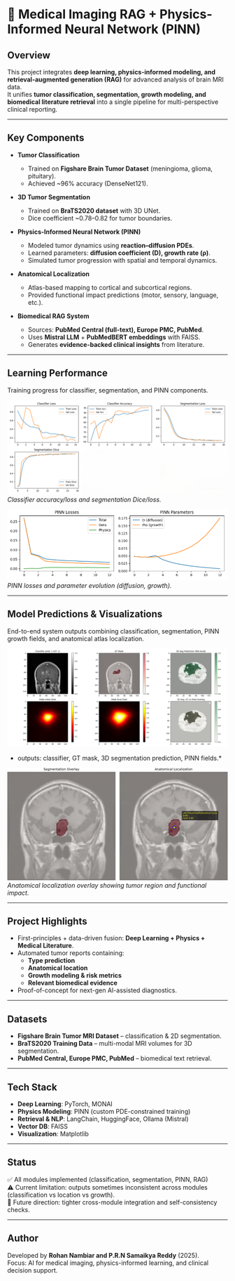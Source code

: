 # 🧠 Medical Imaging RAG + Physics-Informed Neural Network (PINN)

## Overview
This project integrates **deep learning, physics-informed modeling, and retrieval-augmented generation (RAG)** for advanced analysis of brain MRI data.  
It unifies **tumor classification, segmentation, growth modeling, and biomedical literature retrieval** into a single pipeline for multi-perspective clinical reporting.

---

## Key Components
- **Tumor Classification**
  - Trained on **Figshare Brain Tumor Dataset** (meningioma, glioma, pituitary).
  - Achieved ~96% accuracy (DenseNet121).

- **3D Tumor Segmentation**
  - Trained on **BraTS2020 dataset** with 3D UNet.
  - Dice coefficient ~0.78–0.82 for tumor boundaries.

- **Physics-Informed Neural Network (PINN)**
  - Modeled tumor dynamics using **reaction–diffusion PDEs**.
  - Learned parameters: **diffusion coefficient (D), growth rate (ρ)**.
  - Simulated tumor progression with spatial and temporal dynamics.

- **Anatomical Localization**
  - Atlas-based mapping to cortical and subcortical regions.
  - Provided functional impact predictions (motor, sensory, language, etc.).

- **Biomedical RAG System**
  - Sources: **PubMed Central (full-text), Europe PMC, PubMed**.
  - Uses **Mistral LLM** + **PubMedBERT embeddings** with FAISS.
  - Generates **evidence-backed clinical insights** from literature.

---

## Learning Performance
Training progress for classifier, segmentation, and PINN components.

![Learning Curves](Learning_Curves.png)  
*Classifier accuracy/loss and segmentation Dice/loss.*

![PINN Training](Learning_Curves3.png)  
*PINN losses and parameter evolution (diffusion, growth).*

---

## Model Predictions & Visualizations
End-to-end system outputs combining classification, segmentation, PINN growth fields, and anatomical atlas localization.

![Predictions & Overlays](Predictions_&_Overlays3.png)  
* outputs: classifier, GT mask, 3D segmentation prediction, PINN fields.*

![Atlas Preview](preview.webp)  
*Anatomical localization overlay showing tumor region and functional impact.*

---

## Project Highlights
- First-principles + data-driven fusion: **Deep Learning + Physics + Medical Literature**.
- Automated tumor reports containing:
  - **Type prediction**
  - **Anatomical location**
  - **Growth modeling & risk metrics**
  - **Relevant biomedical evidence**
- Proof-of-concept for next-gen AI-assisted diagnostics.

---

## Datasets
- **Figshare Brain Tumor MRI Dataset** – classification & 2D segmentation.
- **BraTS2020 Training Data** – multi-modal MRI volumes for 3D segmentation.
- **PubMed Central, Europe PMC, PubMed** – biomedical text retrieval.

---

## Tech Stack
- **Deep Learning**: PyTorch, MONAI  
- **Physics Modeling**: PINN (custom PDE-constrained training)  
- **Retrieval & NLP**: LangChain, HuggingFace, Ollama (Mistral)  
- **Vector DB**: FAISS  
- **Visualization**: Matplotlib  

---

## Status
✅ All modules implemented (classification, segmentation, PINN, RAG)  
⚠️ Current limitation: outputs sometimes inconsistent across modules (classification vs location vs growth).  
🎯 Future direction: tighter cross-module integration and self-consistency checks.

---

## Author
Developed by **Rohan Nambiar and P.R.N Samaikya Reddy** (2025).  
Focus: AI for medical imaging, physics-informed learning, and clinical decision support.
